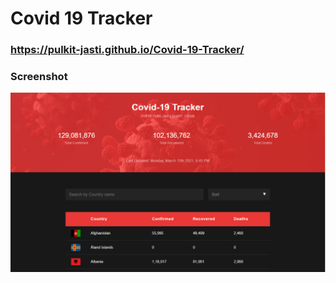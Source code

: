 # Covid 19 Tracker

### https://pulkit-jasti.github.io/Covid-19-Tracker/    
     
      
### Screenshot
![screenshot](screenshot.PNG)
